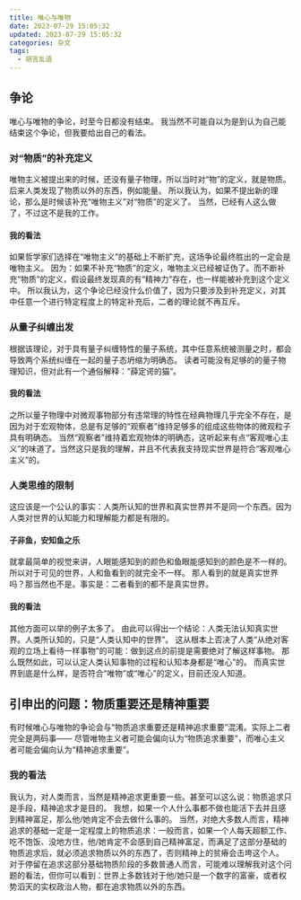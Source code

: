 ```yaml
---
title: 唯心与唯物
date: 2023-07-29 15:05:32
updated: 2023-07-29 15:05:32
categories: 杂文
tags:
  - 胡言乱语
---
```


## 争论
唯心与唯物的争论，时至今日都没有结束。
我当然不可能自以为是到认为自己能结束这个争论，但我要给出自己的看法。

### 对“物质”的补充定义
唯物主义被提出来的时候，还没有量子物理，所以当时对“物”的定义，就是物质。
后来人类发现了物质以外的东西，例如能量。
所以我认为，如果不提出新的理论，那么是时候该补充“唯物主义”对“物质”的定义了。
当然，已经有人这么做了，不过这不是我的工作。

#### 我的看法
如果哲学家们选择在“唯物主义”的基础上不断扩充，这场争论最终胜出的一定会是唯物主义。
因为：如果不补充“物质”的定义，唯物主义已经被证伪了。而不断补充“物质”的定义，假设最终发现真的有“精神力”存在，也一样能被补充到这个定义中。
所以我认为，这个争论已经没什么价值了，因为只要涉及到补充定义，对其中任意一个进行特定程度上的特定补充后，二者的理论就不再互斥。

### 从量子纠缠出发
根据该理论，对于具有量子纠缠特性的量子系统，其中任意系统被测量之时，都会导致两个系统纠缠在一起的量子态坍缩为明确态。
读者可能没有足够的的量子物理知识，但对此有一个通俗解释：“薛定谔的猫”。

#### 我的看法
之所以量子物理中对微观事物部分有违常理的特性在经典物理几乎完全不存在，是因为对于宏观物体，总是有足够的“观察者”维持足够多的组成这些物体的微观粒子具有明确态。
当然“观察者”维持着宏观物体的明确态，这听起来有点“客观唯心主义”的味道了。当然这只是我的理解，并且不代表我支持现实世界是符合“客观唯心主义”的。

### 人类思维的限制
这应该是一个公认的事实：人类所认知的世界和真实世界并不是同一个东西。因为人类对世界的认知能力和理解能力都是有限的。

#### 子非鱼，安知鱼之乐
就拿最简单的视觉来讲，人眼能感知到的颜色和鱼眼能感知到的颜色是不一样的。所以对于可见的世界，人和鱼看到的就完全不一样。
那人看到的就是真实世界吗？那当然也不是。事实是：二者看到的都不是真实世界。

#### 我的看法
其他方面可以举的例子太多了。
由此可以得出一个结论：人类无法认知真实世界。人类所认知的，只是“人类认知中的世界”。
这从根本上否决了人类“从绝对客观的立场上看待一样事物”的可能：做到这点的前提是需要绝对了解这样事物。
那么既然如此，可以认定人类认知事物的过程和认知本身都是“唯心”的。
而真实世界到底是什么样，是否符合“唯物”或“唯心”的定义，目前还没人知道。

## 引申出的问题：物质重要还是精神重要
有时候唯心与唯物的争论会与“物质追求重要还是精神追求重要”混淆。实际上二者完全是两码事——
尽管唯物主义者可能会偏向认为“物质追求重要”，而唯心主义者可能会偏向认为“精神追求重要”。

### 我的看法
我认为，对人类而言，当然是精神追求更重要一些。甚至可以这么说：物质追求只是手段，精神追求才是目的。
我想，如果一个人什么事都不做也能活下去并且感到精神富足，那么他/她肯定不会去做什么事的。
当然，对绝大多数人而言，精神追求的基础一定是一定程度上的物质追求：一般而言，如果一个人每天超额工作、吃不饱饭、没地方住，他/她肯定不会感到自己精神富足，而满足了这部分基础的物质追求后，就必须追求物质以外的东西了，否则精神上的贫瘠会击垮这个人。
对于停留在追求这部分基础物质阶段的多数普通人而言，可能难以理解我对这个问题的看法，但你可以看到：世界上多数钱对于他/她只是一个数字的富豪，或者权势滔天的实权政治人物，都在追求物质以外的东西。
